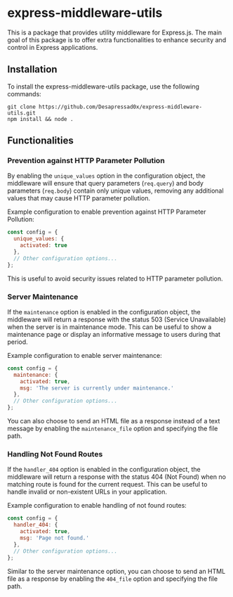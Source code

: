 # express-middleware-utils

This is a package that provides utility middleware for Express.js. The main goal of this package is to offer extra functionalities to enhance security and control in Express applications.

## Installation

To install the express-middleware-utils package, use the following commands:

```console
git clone https://github.com/Desapressad0x/express-middleware-utils.git
npm install && node .
```

## Functionalities

### Prevention against HTTP Parameter Pollution

By enabling the `unique_values` option in the configuration object, the middleware will ensure that query parameters (`req.query`) and body parameters (`req.body`) contain only unique values, removing any additional values that may cause HTTP parameter pollution.

Example configuration to enable prevention against HTTP Parameter Pollution:

```javascript
const config = {
  unique_values: {
    activated: true
  },
  // Other configuration options...
};
```

This is useful to avoid security issues related to HTTP parameter pollution.

### Server Maintenance

If the `maintenance` option is enabled in the configuration object, the middleware will return a response with the status 503 (Service Unavailable) when the server is in maintenance mode. This can be useful to show a maintenance page or display an informative message to users during that period.

Example configuration to enable server maintenance:

```javascript
const config = {
  maintenance: {
    activated: true,
    msg: 'The server is currently under maintenance.'
  },
  // Other configuration options...
};
```

You can also choose to send an HTML file as a response instead of a text message by enabling the `maintenance_file` option and specifying the file path.

### Handling Not Found Routes

If the `handler_404` option is enabled in the configuration object, the middleware will return a response with the status 404 (Not Found) when no matching route is found for the current request. This can be useful to handle invalid or non-existent URLs in your application.

Example configuration to enable handling of not found routes:

```javascript
const config = {
  handler_404: {
    activated: true,
    msg: 'Page not found.'
  },
  // Other configuration options...
};
```

Similar to the server maintenance option, you can choose to send an HTML file as a response by enabling the `404_file` option and specifying the file path.
